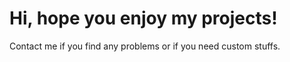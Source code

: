 <h1>Hi, hope you enjoy my projects!</h1>
<p>Contact me if you find any problems or if you need custom stuffs.</p>
